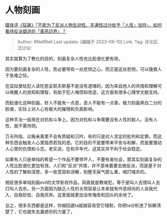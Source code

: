 # 人物刻画
[媒体评《狂飙》「不能为了反派人物生动性、丰满性过分给予『人性』加持」，如何看待反派塑造的「善恶边界」？](https://www.zhihu.com/question/605467664/answer/3067913210)

> Author: #NellNell
> Last update: [编辑于 2023-06-10]
> Link:
> Tag:
> 评论区:
> 泛讨论:

其实就算为了教化的目的，刻画复杂人性也比脸谱化更有效。

因为要刻画复杂的人性，势必要带有一丝悲悯之心，而正是这丝悲悯，可以挽救人于急难之际。

在监狱里给犯人读陀思妥耶夫斯基不是没有道理的，因为来自他人的共情和理解可以唤醒人的良知和理智，有助于犯人悔悟和改造，这方面有很多心理学文献支持。

而脸谱化这种刻画，好人不能有一点恶，恶人不能有一点善，极力刻画黑白二分的脸谱，实际上对人心有极大的摧残和负面影响。

这种手法一般用在对抗和斗争上。因为对抗和斗争需要没有人性的敌人。没有人性，就不需怜悯。

万夫所指、众叛亲离里不会有质疑和沉吟，有的只是对人坚定的批判和定罪。而这种东西会触发人心里隐而若现的恶。它的目的不是要带来平安与和解，而是要激动人心里的仇恨和斗志。老实说，在和平年代，这其实并不利于社会稳定。

如果有人只是单纯的希望一个作品不要带坏人，不要有害社会，那其实刻画复杂的人性比脸谱化更加有效。人们和“反派”共情，并不意味着要去做反派，而是基于对人性的了解和深思，多一些宽容和谅解，别整天戾气那么重，喊打喊杀的。

相反很多单纯刻画evil的文学影视作品，简直就是教唆犯，等于是叫人去恨叫人去打叫人去杀。另一方面因为缺乏人性的关照容易让本来就有作恶倾向的人自我代入、自我贬低、自我厌弃。这里面就更加没有悔改和回头的余地了。

总之，很多东西都是这样，你越回避ta就越容易受它辖制，你把ta分析透了拆解清楚了，它也就失去蛊惑你的力量了。
